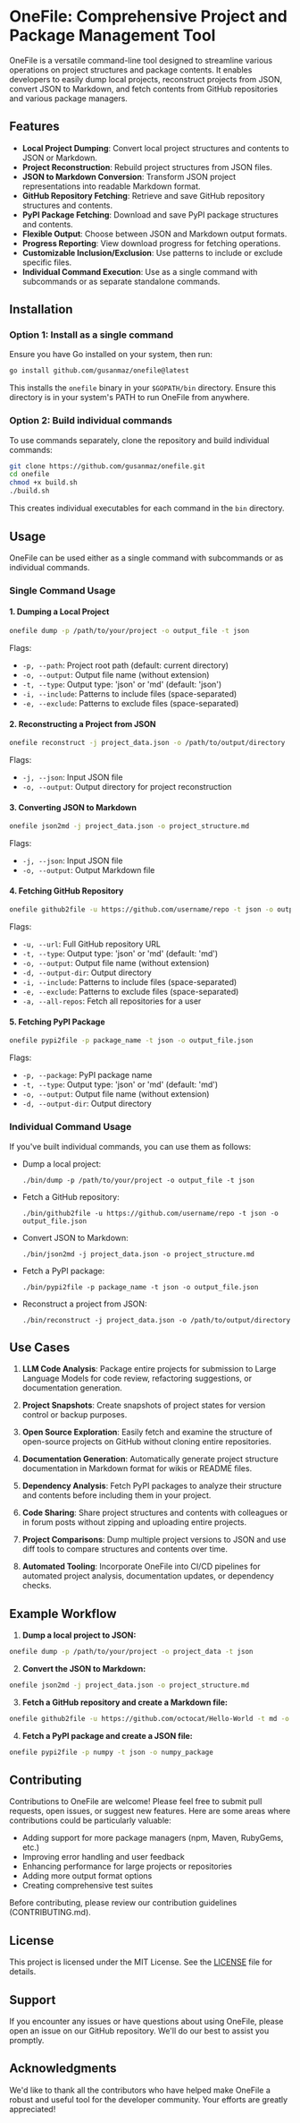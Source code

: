 # OneFile: Comprehensive Project and Package Management Tool

OneFile is a versatile command-line tool designed to streamline various operations on project structures and package contents. It enables developers to easily dump local projects, reconstruct projects from JSON, convert JSON to Markdown, and fetch contents from GitHub repositories and various package managers.

## Features

- **Local Project Dumping**: Convert local project structures and contents to JSON or Markdown.
- **Project Reconstruction**: Rebuild project structures from JSON files.
- **JSON to Markdown Conversion**: Transform JSON project representations into readable Markdown format.
- **GitHub Repository Fetching**: Retrieve and save GitHub repository structures and contents.
- **PyPI Package Fetching**: Download and save PyPI package structures and contents.
- **Flexible Output**: Choose between JSON and Markdown output formats.
- **Progress Reporting**: View download progress for fetching operations.
- **Customizable Inclusion/Exclusion**: Use patterns to include or exclude specific files.
- **Individual Command Execution**: Use as a single command with subcommands or as separate standalone commands.

## Installation

### Option 1: Install as a single command

Ensure you have Go installed on your system, then run:

```bash
go install github.com/gusanmaz/onefile@latest
```

This installs the `onefile` binary in your `$GOPATH/bin` directory. Ensure this directory is in your system's PATH to run OneFile from anywhere.

### Option 2: Build individual commands

To use commands separately, clone the repository and build individual commands:

```bash
git clone https://github.com/gusanmaz/onefile.git
cd onefile
chmod +x build.sh
./build.sh
```

This creates individual executables for each command in the `bin` directory.

## Usage

OneFile can be used either as a single command with subcommands or as individual commands.

### Single Command Usage

#### 1. Dumping a Local Project

```sh
onefile dump -p /path/to/your/project -o output_file -t json
```

Flags:
- `-p, --path`: Project root path (default: current directory)
- `-o, --output`: Output file name (without extension)
- `-t, --type`: Output type: 'json' or 'md' (default: 'json')
- `-i, --include`: Patterns to include files (space-separated)
- `-e, --exclude`: Patterns to exclude files (space-separated)

#### 2. Reconstructing a Project from JSON

```sh
onefile reconstruct -j project_data.json -o /path/to/output/directory
```

Flags:
- `-j, --json`: Input JSON file
- `-o, --output`: Output directory for project reconstruction

#### 3. Converting JSON to Markdown

```sh
onefile json2md -j project_data.json -o project_structure.md
```

Flags:
- `-j, --json`: Input JSON file
- `-o, --output`: Output Markdown file

#### 4. Fetching GitHub Repository

```sh
onefile github2file -u https://github.com/username/repo -t json -o output_file.json
```

Flags:
- `-u, --url`: Full GitHub repository URL
- `-t, --type`: Output type: 'json' or 'md' (default: 'md')
- `-o, --output`: Output file name (without extension)
- `-d, --output-dir`: Output directory
- `-i, --include`: Patterns to include files (space-separated)
- `-e, --exclude`: Patterns to exclude files (space-separated)
- `-a, --all-repos`: Fetch all repositories for a user

#### 5. Fetching PyPI Package

```sh
onefile pypi2file -p package_name -t json -o output_file.json
```

Flags:
- `-p, --package`: PyPI package name
- `-t, --type`: Output type: 'json' or 'md' (default: 'md')
- `-o, --output`: Output file name (without extension)
- `-d, --output-dir`: Output directory

### Individual Command Usage

If you've built individual commands, you can use them as follows:

- Dump a local project:
  ```
  ./bin/dump -p /path/to/your/project -o output_file -t json
  ```

- Fetch a GitHub repository:
  ```
  ./bin/github2file -u https://github.com/username/repo -t json -o output_file.json
  ```

- Convert JSON to Markdown:
  ```
  ./bin/json2md -j project_data.json -o project_structure.md
  ```

- Fetch a PyPI package:
  ```
  ./bin/pypi2file -p package_name -t json -o output_file.json
  ```

- Reconstruct a project from JSON:
  ```
  ./bin/reconstruct -j project_data.json -o /path/to/output/directory
  ```

## Use Cases

1. **LLM Code Analysis**: Package entire projects for submission to Large Language Models for code review, refactoring suggestions, or documentation generation.

2. **Project Snapshots**: Create snapshots of project states for version control or backup purposes.

3. **Open Source Exploration**: Easily fetch and examine the structure of open-source projects on GitHub without cloning entire repositories.

4. **Documentation Generation**: Automatically generate project structure documentation in Markdown format for wikis or README files.

5. **Dependency Analysis**: Fetch PyPI packages to analyze their structure and contents before including them in your project.

6. **Code Sharing**: Share project structures and contents with colleagues or in forum posts without zipping and uploading entire projects.

7. **Project Comparisons**: Dump multiple project versions to JSON and use diff tools to compare structures and contents over time.

8. **Automated Tooling**: Incorporate OneFile into CI/CD pipelines for automated project analysis, documentation updates, or dependency checks.

## Example Workflow

1. **Dump a local project to JSON:**

```sh
onefile dump -p /path/to/your/project -o project_data -t json
```

2. **Convert the JSON to Markdown:**

```sh
onefile json2md -j project_data.json -o project_structure.md
```

3. **Fetch a GitHub repository and create a Markdown file:**

```sh
onefile github2file -u https://github.com/octocat/Hello-World -t md -o github_project
```

4. **Fetch a PyPI package and create a JSON file:**

```sh
onefile pypi2file -p numpy -t json -o numpy_package
```

## Contributing

Contributions to OneFile are welcome! Please feel free to submit pull requests, open issues, or suggest new features. Here are some areas where contributions could be particularly valuable:

- Adding support for more package managers (npm, Maven, RubyGems, etc.)
- Improving error handling and user feedback
- Enhancing performance for large projects or repositories
- Adding more output format options
- Creating comprehensive test suites

Before contributing, please review our contribution guidelines (CONTRIBUTING.md).

## License

This project is licensed under the MIT License. See the [LICENSE](LICENSE) file for details.

## Support

If you encounter any issues or have questions about using OneFile, please open an issue on our GitHub repository. We'll do our best to assist you promptly.

## Acknowledgments

We'd like to thank all the contributors who have helped make OneFile a robust and useful tool for the developer community. Your efforts are greatly appreciated!